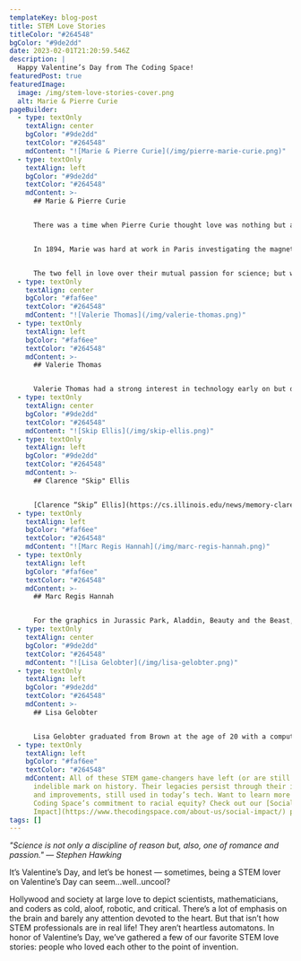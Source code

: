 ```yaml
---
templateKey: blog-post
title: STEM Love Stories
titleColor: "#264548"
bgColor: "#9de2dd"
date: 2023-02-01T21:20:59.546Z
description: |
  Happy Valentine’s Day from The Coding Space!
featuredPost: true
featuredImage:
  image: /img/stem-love-stories-cover.png
  alt: Marie & Pierre Curie
pageBuilder:
  - type: textOnly
    textAlign: center
    bgColor: "#9de2dd"
    textColor: "#264548"
    mdContent: "![Marie & Pierre Curie](/img/pierre-marie-curie.png)"
  - type: textOnly
    textAlign: left
    bgColor: "#9de2dd"
    textColor: "#264548"
    mdContent: >-
      ## Marie & Pierre Curie


      There was a time when Pierre Curie thought love was nothing but a distraction from scientific work. Then he met Marie Sklowdoska.


      In 1894, Marie was hard at work in Paris investigating the magnetic properties of certain steels. Her hunt for a larger lab space led her to meet Pierre, who (grudgingly) allowed her to use a piezoelectric device that he’d invented to further her work.


      The two fell in love over their mutual passion for science; but when Pierre proposed, Marie refused him (gasp!) because she wanted to return home to Poland. Marie did go home, but when she was denied a position at Krakow University because she was a woman, she returned to Paris, and Pierre & Marie became spouses & scientific partners. As a married couple, they collaborated on Marie’s new work investigating radioactive elements. In 1903, they won the Nobel Prize in Physics for their discovery of polonium and radium.
  - type: textOnly
    textAlign: center
    bgColor: "#faf6ee"
    textColor: "#264548"
    mdContent: "![Valerie Thomas](/img/valerie-thomas.png)"
  - type: textOnly
    textAlign: left
    bgColor: "#faf6ee"
    textColor: "#264548"
    mdContent: >-
      ## Valerie Thomas


      Valerie Thomas had a strong interest in technology early on but didn’t receive support for it until she attended Morgan State University. She was one of only two women in her class to major in physics. She excelled at school and landed a job as a mathematical/data analyst for NASA. She worked at NASA from 1964 to 1995, conducting large-scale experiments, developing computer data systems, and most notably, spearheading the development of the first satellite to send images from space, “[Landsat](https://lemelson.mit.edu/resources/valerie-thomas).” The technology she developed is still used by NASA today.
  - type: textOnly
    textAlign: center
    bgColor: "#9de2dd"
    textColor: "#264548"
    mdContent: "![Skip Ellis](/img/skip-ellis.png)"
  - type: textOnly
    textAlign: left
    bgColor: "#9de2dd"
    textColor: "#264548"
    mdContent: >-
      ## Clarence "Skip" Ellis


      [Clarence “Skip” Ellis](https://cs.illinois.edu/news/memory-clarence-skip-ellis-1943-2014) was the first African-American to earn a Ph.D. in computer science. He had a long career at major tech companies like Bell Telephone Laboratories, IBM, Xerox, and more. At the Palo Alto Research Center, Ellis spearheaded a group that invented Officetalk: the first office system to use icons and ethernet to allow people to collaborate from a distance. Ellis was also a real pioneer in the field of operational transformation, which is found in modern collaborative apps like Google Docs. For all of these accomplishments, Ellis is (sometimes, cheekily) known as the Father of Remote Work.
  - type: textOnly
    textAlign: left
    bgColor: "#faf6ee"
    textColor: "#264548"
    mdContent: "![Marc Regis Hannah](/img/marc-regis-hannah.png)"
  - type: textOnly
    textAlign: left
    bgColor: "#faf6ee"
    textColor: "#264548"
    mdContent: >-
      ## Marc Regis Hannah


      For the graphics in Jurassic Park, Aladdin, Beauty and the Beast, and more, we have electrical engineer and computer graphics designer [Marc Regis Hannah](https://www.thehistorymakers.org/biography/marc-hannah-41) to thank. In 1982 Hannah co-founded Silicon Graphics, Inc., eventually becoming the company’s principal scientist. His computer graphics technology has been used in major motion films as well as commercials, the intro for Monday Night Football, and by George Lucas’s visual effects studio, Industrial Light & Magic.
  - type: textOnly
    textAlign: center
    bgColor: "#9de2dd"
    textColor: "#264548"
    mdContent: "![Lisa Gelobter](/img/lisa-gelobter.png)"
  - type: textOnly
    textAlign: left
    bgColor: "#9de2dd"
    textColor: "#264548"
    mdContent: >-
      ## Lisa Gelobter


      Lisa Gelobter graduated from Brown at the age of 20 with a computer science degree and a concentration in artificial intelligence and machine learning. After working as the Chief Digital Officer for BET Networks and launching Hulu (Hulu!), Gelobter also served as the Chief Digital Service Officer for the U.S. Department of Education during the administration of President Barack Obama. Never one to rest on her laurels, in 2016, Gelobter founded and became the Chief Executive Officer of tEQuitable, a company that provides an independent, confidential platform to address issues of bias, harassment, and discrimination in the workplace.
  - type: textOnly
    textAlign: left
    bgColor: "#faf6ee"
    textColor: "#264548"
    mdContent: All of these STEM game-changers have left (or are still leaving) an
      indelible mark on history. Their legacies persist through their inventions
      and improvements, still used in today’s tech. Want to learn more about The
      Coding Space’s commitment to racial equity? Check out our [Social
      Impact](https://www.thecodingspace.com/about-us/social-impact/) page.
tags: []
---
```

*"Science is not only a discipline of reason but, also, one of romance and passion." — Stephen Hawking*

It’s Valentine’s Day, and let’s be honest — sometimes, being a STEM lover on Valentine’s Day can seem…well..uncool?

Hollywood and society at large love to depict scientists, mathematicians, and coders as cold, aloof, robotic, and critical. There’s a lot of emphasis on the brain and barely any attention devoted to the heart. But that isn’t how STEM professionals are in real life! They aren’t heartless automatons. In honor of Valentine’s Day, we’ve gathered a few of our favorite STEM love stories: people who loved each other to the point of invention.